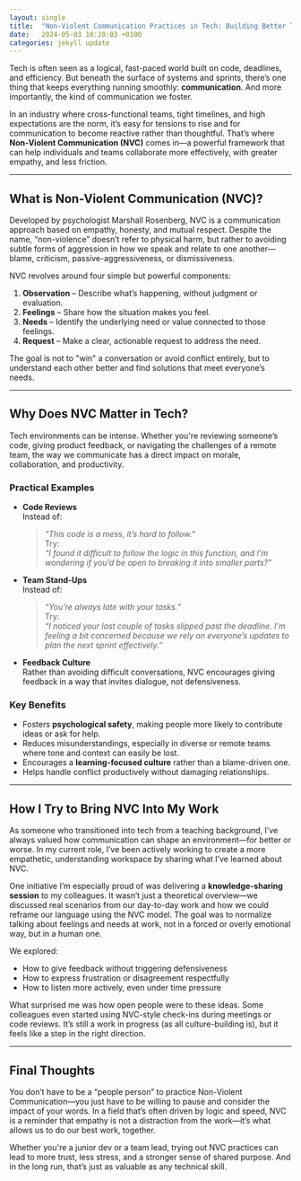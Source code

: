 ```yaml
---
layout: single
title:  "Non-Violent Communication Practices in Tech: Building Better Teams Through Empathy"
date:   2024-05-03 10:20:03 +0100
categories: jekyll update
---
```


Tech is often seen as a logical, fast-paced world built on code, deadlines, and efficiency. But beneath the surface of systems and sprints, there’s one thing that keeps everything running smoothly: **communication**. And more importantly, the kind of communication we foster.

In an industry where cross-functional teams, tight timelines, and high expectations are the norm, it’s easy for tensions to rise and for communication to become reactive rather than thoughtful. That’s where **Non-Violent Communication (NVC)** comes in—a powerful framework that can help individuals and teams collaborate more effectively, with greater empathy, and less friction.

---

## What is Non-Violent Communication (NVC)?

Developed by psychologist Marshall Rosenberg, NVC is a communication approach based on empathy, honesty, and mutual respect. Despite the name, “non-violence” doesn’t refer to physical harm, but rather to avoiding subtle forms of aggression in how we speak and relate to one another—blame, criticism, passive-aggressiveness, or dismissiveness.

NVC revolves around four simple but powerful components:

1. **Observation** – Describe what’s happening, without judgment or evaluation.  
2. **Feelings** – Share how the situation makes you feel.  
3. **Needs** – Identify the underlying need or value connected to those feelings.  
4. **Request** – Make a clear, actionable request to address the need.

The goal is not to "win" a conversation or avoid conflict entirely, but to understand each other better and find solutions that meet everyone’s needs.

---

## Why Does NVC Matter in Tech?

Tech environments can be intense. Whether you're reviewing someone’s code, giving product feedback, or navigating the challenges of a remote team, the way we communicate has a direct impact on morale, collaboration, and productivity.

### Practical Examples

- **Code Reviews**  
  Instead of:  
  > *“This code is a mess, it’s hard to follow.”*  
  Try:  
  > *“I found it difficult to follow the logic in this function, and I’m wondering if you’d be open to breaking it into smaller parts?”*

- **Team Stand-Ups**  
  Instead of:  
  > *“You’re always late with your tasks.”*  
  Try:  
  > *“I noticed your last couple of tasks slipped past the deadline. I’m feeling a bit concerned because we rely on everyone’s updates to plan the next sprint effectively.”*

- **Feedback Culture**  
  Rather than avoiding difficult conversations, NVC encourages giving feedback in a way that invites dialogue, not defensiveness.

### Key Benefits

- Fosters **psychological safety**, making people more likely to contribute ideas or ask for help.
- Reduces misunderstandings, especially in diverse or remote teams where tone and context can easily be lost.
- Encourages a **learning-focused culture** rather than a blame-driven one.
- Helps handle conflict productively without damaging relationships.

---

## How I Try to Bring NVC Into My Work

As someone who transitioned into tech from a teaching background, I’ve always valued how communication can shape an environment—for better or worse. In my current role, I’ve been actively working to create a more empathetic, understanding workspace by sharing what I’ve learned about NVC.

One initiative I’m especially proud of was delivering a **knowledge-sharing session** to my colleagues. It wasn’t just a theoretical overview—we discussed real scenarios from our day-to-day work and how we could reframe our language using the NVC model. The goal was to normalize talking about feelings and needs at work, not in a forced or overly emotional way, but in a human one.

We explored:

- How to give feedback without triggering defensiveness
- How to express frustration or disagreement respectfully
- How to listen more actively, even under time pressure

What surprised me was how open people were to these ideas. Some colleagues even started using NVC-style check-ins during meetings or code reviews. It’s still a work in progress (as all culture-building is), but it feels like a step in the right direction.

---

## Final Thoughts

You don’t have to be a “people person” to practice Non-Violent Communication—you just have to be willing to pause and consider the impact of your words. In a field that’s often driven by logic and speed, NVC is a reminder that empathy is not a distraction from the work—it’s what allows us to do our best work, together.

Whether you're a junior dev or a team lead, trying out NVC practices can lead to more trust, less stress, and a stronger sense of shared purpose. And in the long run, that’s just as valuable as any technical skill.
